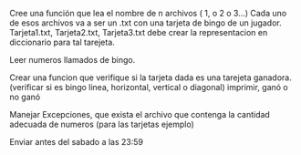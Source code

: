 Cree una función que lea el nombre de n archivos  ( 1, o 2 o 3...)
Cada uno de esos archivos va a ser un .txt con una tarjeta de bingo de un jugador.
Tarjeta1.txt, Tarjeta2.txt, Tarjeta3.txt
debe crear la representacion en diccionario para tal tarejeta.

Leer numeros llamados de bingo. 


Crear una funcion que verifique si la tarjeta dada es una tarejeta ganadora.
(verificar si es bingo linea, horizontal, vertical o diagonal)
imprimir, ganó o no ganó


Manejar Excepciones,
que exista el archivo
que contenga la cantidad adecuada de numeros (para las tarjetas ejemplo)


Enviar antes del sabado a las 23:59
